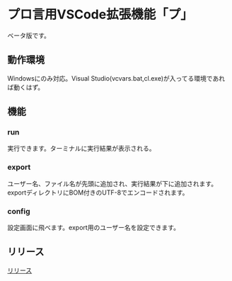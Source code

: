 # プロ言用VSCode拡張機能「プ」
ベータ版です。
## 動作環境
Windowsにのみ対応。Visual Studio(vcvars.bat,cl.exe)が入ってる環境であれば動くはず。
## 機能
### run
実行できます。ターミナルに実行結果が表示される。
### export
ユーザー名、ファイル名が先頭に追加され、実行結果が下に追加されます。exportディレクトリにBOM付きのUTF-8でエンコードされます。
### config
設定画面に飛べます。export用のユーザー名を設定できます。
## リリース
[リリース](https://github.com/arara0904/progen_vs/blob/main/README.md)
